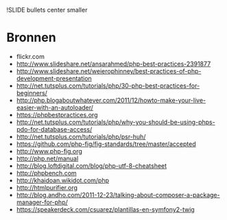 !SLIDE bullets center smaller
# Bronnen

* flickr.com
* http://www.slideshare.net/ansarahmed/php-best-practices-2391877
* http://www.slideshare.net/weierophinney/best-practices-of-php-development-presentation
* http://net.tutsplus.com/tutorials/php/30-php-best-practices-for-beginners/
* http://php.blogaboutwhatever.com/2011/12/howto-make-your-live-easier-with-an-autoloader/
* https://phpbestpractices.org
* http://net.tutsplus.com/tutorials/php/why-you-should-be-using-phps-pdo-for-database-access/
* http://net.tutsplus.com/tutorials/php/psr-huh/
* https://github.com/php-fig/fig-standards/tree/master/accepted
* http://www.php-fig.org
* http://php.net/manual
* http://blog.loftdigital.com/blog/php-utf-8-cheatsheet
* http://phpbench.com
* http://khaidoan.wikidot.com/php
* http://htmlpurifier.org
* http://blog.andho.com/2011-12-23/talking-about-composer-a-package-manager-for-php/
* https://speakerdeck.com/csuarez/plantillas-en-symfony2-twig